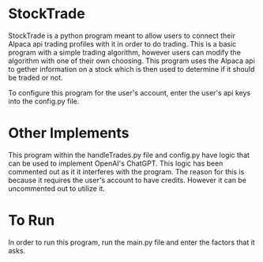 # StockTrade

StockTrade is a python program meant to allow users to connect their Alpaca api trading profiles with it in order to do trading.
This is a basic program with a simple trading algorithm, however users can modify the algorithm with one of their own choosing.
This program uses the Alpaca api to gether information on a stock which is then used to determine if it should be traded or not.

To configure this program for the user's account, enter the user's api keys into the config.py file.

# Other Implements

This program within the handleTrades.py file and config.py have logic that can be used to implement OpenAI's ChatGPT. This logic
has been commented out as it it interferes with the program. The reason for this is because it requires the user's account to 
have credits. However it can be uncommented out to utilize it.

# To Run

In order to run this program, run the main.py file and enter the factors that it asks.
